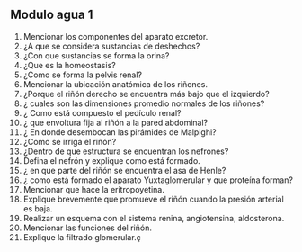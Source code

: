 ## Modulo agua 1

1. Mencionar los componentes del aparato excretor.
2. ¿A que se considera sustancias de deshechos?
3. ¿Con que sustancias se forma la orina?
4. ¿Que es la homeostasis?
5. ¿Como se forma la pelvis renal?
6. Mencionar la ubicación anatómica de los riñones.
7. ¿Porque el riñón derecho se encuentra más bajo que el izquierdo?
8. ¿ cuales son las dimensiones promedio normales de los riñones?
9. ¿ Como está compuesto el pedículo renal?
10. ¿ que envoltura fija al riñón a la pared abdominal?
11. ¿ En donde desembocan las pirámides de Malpighi?
12. ¿Como se irriga el riñón?
13. ¿Dentro de que estructura se encuentran los nefrones?
14. Defina el nefrón y explique como está formado.
15. ¿ en que parte del riñón se encuentra el asa de Henle?
16. ¿ como está formado el aparato Yuxtaglomerular y que proteína forman?
17. Mencionar que hace la eritropoyetina.
18. Explique brevemente que promueve el riñón cuando la presión arterial es baja.
19. Realizar un esquema con el sistema renina, angiotensina, aldosterona.
20. Mencionar las funciones del riñón.
21. Explique la filtrado glomerular.ç
